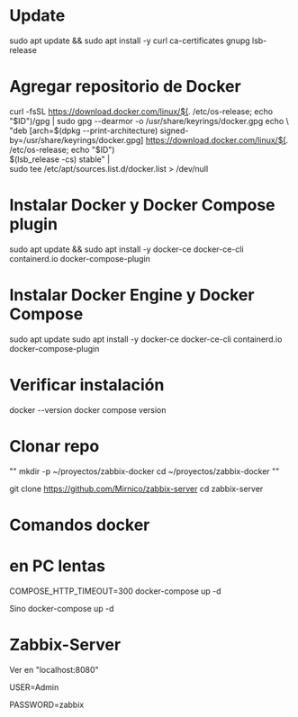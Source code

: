 # Update 
sudo apt update && sudo apt install -y curl ca-certificates gnupg lsb-release

# Agregar repositorio de Docker
curl -fsSL https://download.docker.com/linux/$(. /etc/os-release; echo "$ID")/gpg | sudo gpg --dearmor -o /usr/share/keyrings/docker.gpg
echo \
  "deb [arch=$(dpkg --print-architecture) signed-by=/usr/share/keyrings/docker.gpg] https://download.docker.com/linux/$(. /etc/os-release; echo "$ID") \
  $(lsb_release -cs) stable" | \
  sudo tee /etc/apt/sources.list.d/docker.list > /dev/null

# Instalar Docker y Docker Compose plugin
sudo apt update && sudo apt install -y docker-ce docker-ce-cli containerd.io docker-compose-plugin

# Instalar Docker Engine y Docker Compose
sudo apt update
sudo apt install -y docker-ce docker-ce-cli containerd.io docker-compose-plugin

# Verificar instalación
docker --version
docker compose version


# Clonar repo 

 "" mkdir -p ~/proyectos/zabbix-docker
    cd ~/proyectos/zabbix-docker   ""


 git clone https://github.com/Mirnico/zabbix-server
 cd zabbix-server





# Comandos docker 

# en PC lentas 

COMPOSE_HTTP_TIMEOUT=300 docker-compose up -d


Sino docker-compose up -d


# Zabbix-Server

Ver en "localhost:8080"

USER=Admin

PASSWORD=zabbix




